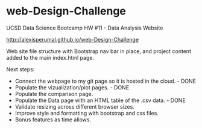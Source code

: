 # web-Design-Challenge
UCSD Data Science Bootcamp HW #11 - Data Analysis Website

http://alexisperumal.github.io/web-Design-Challenge

Web site file structure with Bootstrap nav bar in place, and project content added to the main index.html page.

Next steps:
* Connect the webpage to my git page so it is hosted in the cloud. - DONE
* Populate the vizualization/plot pages. - DONE
* Populate the comparison page.
* Populate the Data page with an HTML table of the .csv data. - DONE
* Validate resizing across different browser sizes.
* Improve style and formatting with bootstrap and css files.
* Bonus features as time allows.
